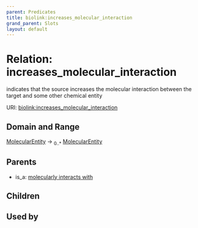 ```yaml
---
parent: Predicates
title: biolink:increases_molecular_interaction
grand_parent: Slots
layout: default
---
```


# Relation: increases_molecular_interaction


indicates that the source increases the molecular interaction between the target and some other chemical entity

URI: [biolink:increases_molecular_interaction](https://w3id.org/biolink/vocab/increases_molecular_interaction)

## Domain and Range

[MolecularEntity](MolecularEntity.md) ->  <sub>0..\*</sub> [MolecularEntity](MolecularEntity.md)

## Parents

 *  is_a: [molecularly interacts with](molecularly_interacts_with.md)

## Children


## Used by

